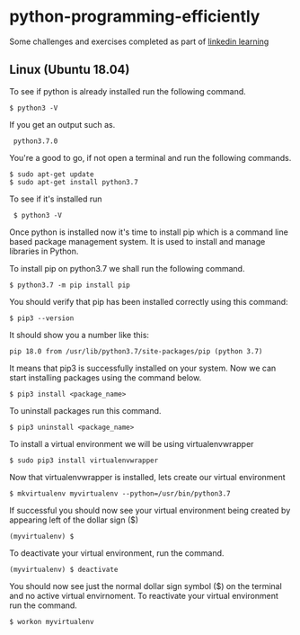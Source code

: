 # python-programming-efficiently
Some challenges and exercises completed as part of [linkedin learning](https://www.linkedin.com/learning/python-programming-efficiently)

## Linux (Ubuntu 18.04)
To see if python is already installed run the following command.
    
    $ python3 -V
If you get an output such as.
     
     python3.7.0
     
You're a good to go, if not open a terminal and run the following commands.
    
    $ sudo apt-get update
    $ sudo apt-get install python3.7
    
To see if it's installed run

     $ python3 -V

Once python is installed now it's time to install pip which is a command line based package management system. It is used to install and manage libraries in Python.

To install pip on python3.7 we shall run the following command.

    $ python3.7 -m pip install pip
    
You should verify that pip has been installed correctly using this command:

    $ pip3 --version
    
It should show you a number like this:

    pip 18.0 from /usr/lib/python3.7/site-packages/pip (python 3.7)
    
It means that pip3 is successfully installed on your system. Now we can start installing packages using the command below.

    $ pip3 install <package_name>
    
To uninstall packages run this command.

    $ pip3 uninstall <package_name>
    
To install a virtual environment we will be using virtualenvwrapper

    $ sudo pip3 install virtualenvwrapper
    
Now that virtualenvwrapper is installed, lets create our virtual environment

    $ mkvirtualenv myvirtualenv --python=/usr/bin/python3.7

If successful you should now see your virtual environment being created by appearing left of the dollar sign ($)

    (myvirtualenv) $
    
To deactivate your virtual environment, run the command.

    (myvirtualenv) $ deactivate
    
You should now see just the normal dollar sign symbol ($) on the terminal and no active virtual envirnoment. To reactivate your virtual environment run the command.

    $ workon myvirtualenv
